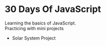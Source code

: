 # 30 Days Of JavaScript

Learning the basics of JavaScript.  
Practicing with mini projects

* Solar System Project
